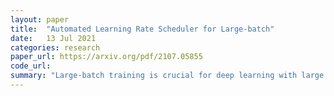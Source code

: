 ```yaml
---
layout: paper
title:  "Automated Learning Rate Scheduler for Large-batch"
date:   13 Jul 2021
categories: research
paper_url: https://arxiv.org/pdf/2107.05855
code_url: 
summary: "Large-batch training is crucial for deep learning with large datasets and models, but requires specific learning rate (LR) schedules for optimal performance, especially under limited training epochs. This work introduces an automated LR scheduling algorithm for large-batch neural network training within a fixed epoch budget, consisting of adaptive warmup and predefined decay phases. The LR is dynamically adjusted based on training loss monitored through Gaussian process smoothing, facilitating low computational overhead. When integrated with adaptive stochastic optimizers like AdamP and LAMB, this scheduler eliminates the need for extensive hyperparameter tuning and achieves competitive or superior results on various image classification tasks across different batch sizes and architectures."
---
```


